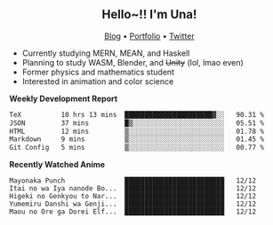 <h2 align="center">
  Hello~!! I'm Una!
</h2>

<p align="center">
  <a href="https://anarchy.website/">Blog</a> &bull;
  <a href="https://una-ada.github.io/">Portfolio</a> &bull;
  <a href="https://twitter.com/xn__z7x">Twitter</a>
</p>

- Currently studying MERN, MEAN, and Haskell
- Planning to study WASM, Blender, and ~~Unity~~ (lol, lmao even)
- Former physics and mathematics student
- Interested in animation and color science

**Weekly Development Report**

<!--START_SECTION:waka-->

```txt
TeX          10 hrs 13 mins  ██████████████████████▓░░   90.31 %
JSON         37 mins         █▒░░░░░░░░░░░░░░░░░░░░░░░   05.51 %
HTML         12 mins         ▒░░░░░░░░░░░░░░░░░░░░░░░░   01.78 %
Markdown     9 mins          ▒░░░░░░░░░░░░░░░░░░░░░░░░   01.45 %
Git Config   5 mins          ▒░░░░░░░░░░░░░░░░░░░░░░░░   00.77 %
```

<!--END_SECTION:waka-->

**Recently Watched Anime**

<!-- RECENT-ANIME:START -->

    Mayonaka Punch               █████████████████████████   12/12
    Itai no wa Iya nanode Bo...  █████████████████████████   12/12
    Higeki no Genkyou to Nar...  █████████████████████████   12/12
    Yumemiru Danshi wa Genji...  █████████████████████████   12/12
    Maou no Ore ga Dorei Elf...  █████████████████████████   12/12
<!-- RECENT-ANIME:END -->
